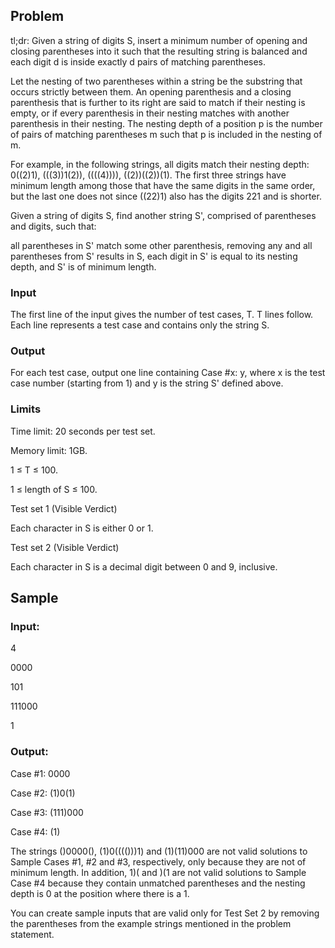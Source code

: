 ## Problem

tl;dr: Given a string of digits S, insert a minimum number of opening and closing parentheses into it such that the resulting string is balanced and each digit d is inside exactly d pairs of matching parentheses.

Let the nesting of two parentheses within a string be the substring that occurs strictly between them. An opening parenthesis and a closing parenthesis that is further to its right are said to match if their nesting is empty, or if every parenthesis in their nesting matches with another parenthesis in their nesting. The nesting depth of a position p is the number of pairs of matching parentheses m such that p is included in the nesting of m.

For example, in the following strings, all digits match their nesting depth: 0((2)1), (((3))1(2)), ((((4)))), ((2))((2))(1). The first three strings have minimum length among those that have the same digits in the same order, but the last one does not since ((22)1) also has the digits 221 and is shorter.

Given a string of digits S, find another string S', comprised of parentheses and digits, such that:

all parentheses in S' match some other parenthesis,
removing any and all parentheses from S' results in S,
each digit in S' is equal to its nesting depth, and
S' is of minimum length.

### Input

The first line of the input gives the number of test cases, T. T lines follow. Each line represents a test case and contains only the string S.

### Output

For each test case, output one line containing Case #x: y, where x is the test case number (starting from 1) and y is the string S' defined above.

### Limits

Time limit: 20 seconds per test set.

Memory limit: 1GB.

1 ≤ T ≤ 100.

1 ≤ length of S ≤ 100.

Test set 1 (Visible Verdict)

Each character in S is either 0 or 1.

Test set 2 (Visible Verdict)

Each character in S is a decimal digit between 0 and 9, inclusive.

## Sample

### Input:

4

0000

101

111000

1

### Output:

Case #1: 0000

Case #2: (1)0(1)

Case #3: (111)000

Case #4: (1)

The strings ()0000(), (1)0(((()))1) and (1)(11)000 are not valid solutions to Sample Cases #1, #2 and #3, respectively, only because they are not of minimum length. In addition, 1)( and )(1 are not valid solutions to Sample Case #4 because they contain unmatched parentheses and the nesting depth is 0 at the position where there is a 1.

You can create sample inputs that are valid only for Test Set 2 by removing the parentheses from the example strings mentioned in the problem statement.
